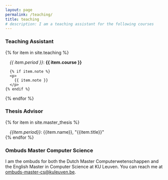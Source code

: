```yaml
---
layout: page
permalink: /teaching/
title: teaching
# description: I am a teaching assistant for the following courses
---
```


### Teaching Assistant 
<!-- I am a teaching assistant for the following courses:   -->

{% for item in site.teaching %}
  <div style="text-indent: 1em;">
    <em>{{ item.period }}</em>:
    <strong>
        {{ item.course }}
    </strong>

    {% if item.note %}
      <p>
        {{ item.note }}
      </p>
    {% endif %}
  </div>
{% endfor %}  
  
<br />

<!-- I am a daily advisor for the following master thesis students:   -->

### Thesis Advisor

{% for item in site.master_thesis %}
  <div style="text-indent: 1em;"> 
    <em>{{item.period}}</em>:
    {{item.name}},
    "{{item.title}}"
  </div>
{% endfor %}

<br />


### Ombuds Master Computer Science

I am the ombuds for both the Dutch Master Computerwetenschappen and the English Master in Computer Science at KU Leuven. You can reach me at <a href="mailto:ombuds-master-cs@kuleuven.be">ombuds-master-cs@kuleuven.be</a>.
